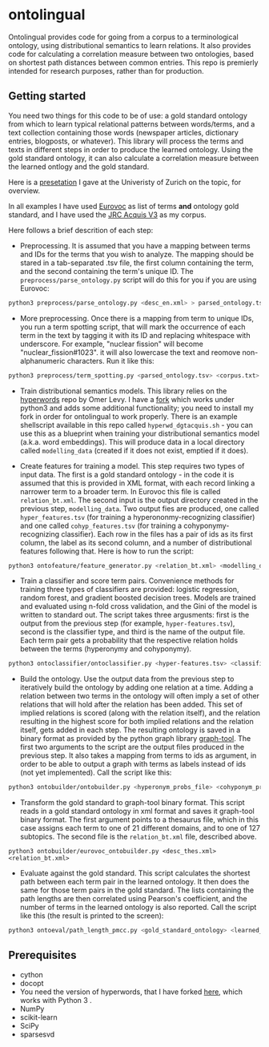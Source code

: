 # ontolingual
Ontolingual provides code for going from a corpus to a terminological ontology, using distributional semantics to learn relations. It also provides code for calculating a correlation measure between two ontologies, based on shortest path distances between common entries. This repo is premierly intended for research purposes, rather than for production.

## Getting started
You need two things for this code to be of use: a gold standard ontology from which to learn typical relational patterns between words/terms, and a text collection containing those words (newspaper articles, dictionary entries, blogposts, or whatever). This library will process the terms and texts in different steps in order to produce the learned ontology. Using the gold standard ontology, it can also calculate a correlation measure between the learned ontlogy and the gold standard.

Here is a [presetation](https://docs.google.com/presentation/d/1sBr6BH7fFdWgIosr9O77p-l_cFqTy9yFtRA0jKm5kj0/pub?start=true&loop=false&delayms=5000) I gave at the Univeristy of Zurich on the topic, for overview.

In all examples I have used [Eurovoc](http://eurovoc.europa.eu/) as list of terms **and** ontology gold standard, and I have used the [JRC Acquis V3](https://ec.europa.eu/jrc/en/language-technologies/jrc-acquis) as my corpus.

Here follows a brief descrition of each step:

* Preprocessing. It is assumed that you have a mapping between terms and IDs for the terms that you wish to analyze. The mapping should be stared in a tab-separated .tsv file, the first column containing the term, and the second containing the term's unique ID. The `preprocess/parse_ontology.py` script will do this for you if you are using Eurovoc:

```bash
python3 preprocess/parse_ontology.py <desc_en.xml> > parsed_ontology.tsv
```

* More preprocessing. Once there is a mapping from term to unique IDs, you run a term spotting script, that will mark the occurrence of each term in the text by tagging it with its ID and replacing whitespace with underscore. For example, "nuclear fission" will become "nuclear_fission#1023". it will also lowercase the text and reomove non-alphanumeric characters. Run it like this:

```bash
python3 preprocess/term_spotting.py <parsed_ontology.tsv> <corpus.txt> > prepped_corpus.txt
```

* Train distributional semantics models. This library relies on the [hyperwords](https://bitbucket.org/omerlevy/hyperwords) repo by Omer Levy. I have a [fork](https://github.com/hans-hjelm/hyperwordshh) which works under python3 and adds some additional functionality; you need to install my fork in order for ontolingual to work properly. There is an example shellscript available in this repo called `hyperwd_dgtacquis.sh` - you can use this as a blueprint when training your distributional semantics model (a.k.a. word embeddings). This will produce data in a local directory called `modelling_data` (created if it does not exist, emptied if it does).

* Create features for training a model. This step requires two types of input data. The first is a gold standard ontology - in the code it is assumed that this is provided in XML format, with each record linking a narrower term to a broader term. In Eurovoc this file is called `relation_bt.xml`. The second input is the output directory created in the previous step, `modelling_data`. Two output fies are produced, one called `hyper_features.tsv` (for training a hyperononmy-recognizing classifier) and one called `cohyp_features.tsv` (for training a cohyponymy-recognizing classifier). Each row in the files has a pair of ids as its first column, the label as its second column, and a number of distributional features following that. Here is how to run the script:

```bash
python3 ontofeature/feature_generator.py <relation_bt.xml> <modelling_data>
```

* Train a classifier and score term pairs. Convenience methods for training three types of classifiers are provided: logistic regression, random forest, and gradient boosted decision trees. Models are trained and evaluated using n-fold cross validation, and the Gini of the model is written to standard out. The script takes three argusments: first is the output from the previous step (for example, `hyper-features.tsv`), second is the classifier type, and third is the name of the output file. Each term pair gets a probability that the respective relation holds between the terms (hyperonymy and cohyponymy).

```bash
python3 ontoclassifier/ontoclassifier.py <hyper-features.tsv> <classifier-type> <output-file>
```

* Build the ontology. Use the output data from the previous step to iteratively build the ontology by adding one relation at a time. Adding a relation between two terms in the ontology will often imply a set of other relations that will hold after the relation has been added. This set of implied relations is scored (along with the relation itself), and the relation resulting in the highest score for both implied relations and the relation itself, gets added in each step. The resulting ontology is saved in a binary format as provided by the python graph library [graph-tool](https://graph-tool.skewed.de/). The first two arguments to the script are the output files produced in the previous step. It also takes a mapping from terms to ids as argument, in order to be able to output a graph with terms as labels instead of ids (not yet implemented). Call the script like this:

```bash
python3 ontobuilder/ontobuilder.py <hyperonym_probs_file> <cohyponym_probs_file> <term_to_id>
```

* Transform the gold standard to graph-tool binary format. This script reads in a gold standard ontology in xml format and saves it graph-tool binary format. The first argument points to a thesaurus file, which in this case assigns each term to one of 21 different domains, and to one of 127 subtopics. The second file is the `relation_bt.xml` file, described above.

```
python3 ontobuilder/eurovoc_ontobuilder.py <desc_thes.xml> <relation_bt.xml>
```

* Evaluate against the gold standard. This script calculates the shortest path between each term pair in the learned ontology. It then does the same for those term pairs in the gold standard. The lists containing the path lengths are then correlated using Pearson's coefficient, and the number of terms in the learned ontology is also reported. Call the script like this (the result is printed to the screen):

```bash
python3 ontoeval/path_length_pmcc.py <gold_standard_ontology> <learned_ontology>
```

## Prerequisites
* cython
* docopt
* You need the version of hyperwords, that I have forked [here](https://github.com/hans-hjelm/hyperwordshh), which works with Python 3 .
* NumPy
* scikit-learn
* SciPy
* sparsesvd
